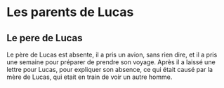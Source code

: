 # Les parents de Lucas

## Le pere de Lucas

Le père de Lucas est absente, il a pris un avion, sans rien dire, et il a pris une semaine pour préparer de prendre son voyage. Après il a laissé une lettre pour Lucas, pour expliquer son absence, ce qui était causé par la mère de Lucas, qui etait en train de voir un autre homme. 